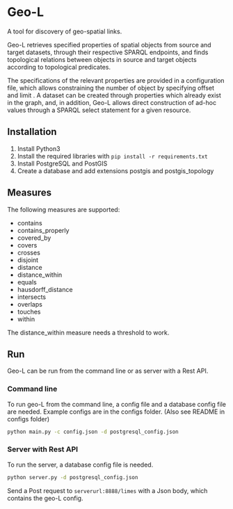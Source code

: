 # Geo-L

A tool for discovery of geo-spatial links.

Geo-L retrieves specified properties of spatial objects from source and target datasets, through their respective SPARQL endpoints, and finds topological relations between objects in source and target objects according to topological predicates.

The specifications of the relevant properties are provided in a configuration file, which allows constraining the number of object by specifying offset and limit . A dataset can be created through properties which already exist in the graph, and, in addition, Geo-L allows direct construction of ad-hoc values through a SPARQL select statement for a given resource.

## Installation

1. Install Python3
2. Install the required libraries with `pip install -r requirements.txt`
3. Install PostgreSQL and PostGIS
4. Create a database and add extensions postgis and postgis_topology

## Measures

The following measures are supported:

- contains
- contains_properly
- covered_by
- covers
- crosses
- disjoint
- distance
- distance_within
- equals
- hausdorff_distance
- intersects
- overlaps
- touches
- within

The distance_within measure needs a threshold to work.

## Run
Geo-L can be run from the command line or as server with a Rest API.

### Command line

To run geo-L from the command line, a config file and a database config file are needed. Example configs are in the configs folder. (Also see README in configs folder)
```bash
python main.py -c config.json -d postgresql_config.json
```

### Server with Rest API

To run the server, a database config file is needed.

```bash
python server.py -d postgresql_config.json
```

Send a Post request to `serverurl:8888/limes` with a Json body, which contains the geo-L config.

